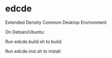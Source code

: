 # edcde
Extended Density Common Desktop Environment

On Debian/Ubuntu:

Run edcde.build.sh to build.

Run edcde.inst.sh to install.

